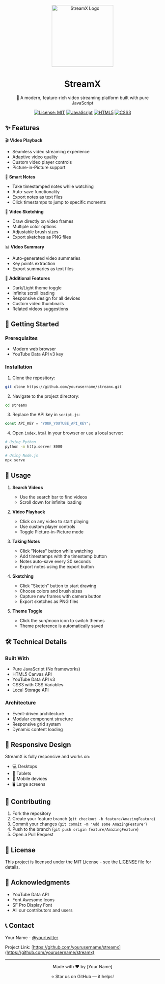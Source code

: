 <div align="center">
  <img src="streamx-logo.png" alt="StreamX Logo" width="200"/>
  
  # StreamX
  
  🎥 A modern, feature-rich video streaming platform built with pure JavaScript
  
  [![License: MIT](https://img.shields.io/badge/License-MIT-blue.svg)](https://opensource.org/licenses/MIT)
  [![JavaScript](https://img.shields.io/badge/JavaScript-F7DF1E?style=flat&logo=javascript&logoColor=black)](https://developer.mozilla.org/en-US/docs/Web/JavaScript)
  [![HTML5](https://img.shields.io/badge/HTML5-E34F26?style=flat&logo=html5&logoColor=white)](https://developer.mozilla.org/en-US/docs/Web/Guide/HTML/HTML5)
  [![CSS3](https://img.shields.io/badge/CSS3-1572B6?style=flat&logo=css3&logoColor=white)](https://developer.mozilla.org/en-US/docs/Web/CSS)
</div>

## ✨ Features

🎬 **Video Playback**
- Seamless video streaming experience
- Adaptive video quality
- Custom video player controls
- Picture-in-Picture support

📝 **Smart Notes**
- Take timestamped notes while watching
- Auto-save functionality
- Export notes as text files
- Click timestamps to jump to specific moments

🎨 **Video Sketching**
- Draw directly on video frames
- Multiple color options
- Adjustable brush sizes
- Export sketches as PNG files

📊 **Video Summary**
- Auto-generated video summaries
- Key points extraction
- Export summaries as text files

🎯 **Additional Features**
- Dark/Light theme toggle
- Infinite scroll loading
- Responsive design for all devices
- Custom video thumbnails
- Related videos suggestions

## 🚀 Getting Started

### Prerequisites
- Modern web browser
- YouTube Data API v3 key

### Installation

1. Clone the repository:
```bash
git clone https://github.com/yourusername/streamx.git
```

2. Navigate to the project directory:
```bash
cd streamx
```

3. Replace the API key in `script.js`:
```javascript
const API_KEY = 'YOUR_YOUTUBE_API_KEY';
```

4. Open `index.html` in your browser or use a local server:
```bash
# Using Python
python -m http.server 8000

# Using Node.js
npx serve
```

## 🎯 Usage

1. **Search Videos**
   - Use the search bar to find videos
   - Scroll down for infinite loading

2. **Video Playback**
   - Click on any video to start playing
   - Use custom player controls
   - Toggle Picture-in-Picture mode

3. **Taking Notes**
   - Click "Notes" button while watching
   - Add timestamps with the timestamp button
   - Notes auto-save every 30 seconds
   - Export notes using the export button

4. **Sketching**
   - Click "Sketch" button to start drawing
   - Choose colors and brush sizes
   - Capture new frames with camera button
   - Export sketches as PNG files

5. **Theme Toggle**
   - Click the sun/moon icon to switch themes
   - Theme preference is automatically saved

## 🛠️ Technical Details

### Built With
- Pure JavaScript (No frameworks)
- HTML5 Canvas API
- YouTube Data API v3
- CSS3 with CSS Variables
- Local Storage API

### Architecture
- Event-driven architecture
- Modular component structure
- Responsive grid system
- Dynamic content loading

## 📱 Responsive Design

StreamX is fully responsive and works on:
- 💻 Desktops
- 💪 Tablets
- 📱 Mobile devices
- 🖥️ Large screens

## 🤝 Contributing

1. Fork the repository
2. Create your feature branch (`git checkout -b feature/AmazingFeature`)
3. Commit your changes (`git commit -m 'Add some AmazingFeature'`)
4. Push to the branch (`git push origin feature/AmazingFeature`)
5. Open a Pull Request

## 📄 License

This project is licensed under the MIT License - see the [LICENSE](LICENSE) file for details.

## 🙏 Acknowledgments

- YouTube Data API
- Font Awesome Icons
- SF Pro Display Font
- All our contributors and users

## 📞 Contact

Your Name - [@yourtwitter](https://twitter.com/yourtwitter)

Project Link: [https://github.com/yourusername/streamx](https://github.com/yourusername/streamx)

---

<div align="center">
  Made with ❤️ by [Your Name]
  
  ⭐️ Star us on GitHub — it helps!
</div>
